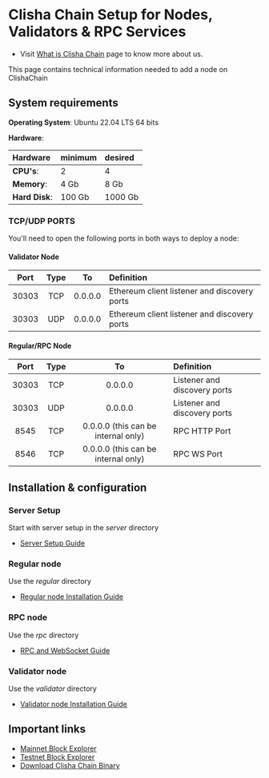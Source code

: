 # Clisha Chain Setup for Nodes, Validators & RPC Services


- Visit [What is Clisha Chain](https://clishachain.com/) page to know more about us.

This page contains technical information needed to add a node on ClishaChain 

## System requirements

**Operating System**: Ubuntu 22.04 LTS 64 bits

**Hardware**:

| Hardware       | minimum | desired |
| :------------- | :------ | :------ |
| **CPU's**:     | 2       | 4       |
| **Memory**:    | 4 Gb    | 8 Gb    |
| **Hard Disk**: | 100 Gb  | 1000 Gb |

### TCP/UDP PORTS

You'll need to open the following ports in both ways to deploy a node:

#### Validator Node

| Port  | Type |      To       | Definition                                   |
| :---: | :--: | :-----------: | :------------------------------------------- |
| 30303 | TCP  |    0.0.0.0    | Ethereum client listener and discovery ports |
| 30303 | UDP  |    0.0.0.0    | Ethereum client listener and discovery ports |


#### Regular/RPC Node

| Port  | Type |                 To                  | Definition                                   |
| :---: | :--: | :---------------------------------: | :------------------------------------------- |
| 30303 | TCP  |               0.0.0.0               | Listener and discovery ports                 |
| 30303 | UDP  |               0.0.0.0               | Listener and discovery ports                 |
| 8545  | TCP  | 0.0.0.0 (this can be internal only) | RPC HTTP Port                                |
| 8546  | TCP  | 0.0.0.0 (this can be internal only) | RPC WS Port                                  |


## Installation & configuration

### Server Setup

Start with server setup in the _server_ directory

- [Server Setup Guide](server/setup.md)

### Regular node

Use the _regular_ directory

- [Regular node Installation Guide](regular/Installation.md)

### RPC node

Use the _rpc_ directory

- [RPC and WebSocket Guide](rpc/Installation.md)

### Validator node

Use the _validator_ directory

- [Validator node Installation Guide](validator/Installation.md)


## Important links

- [Mainnet Block Explorer](http://clishascan.com)
- [Testnet Block Explorer](http://testnet.clishachain.com/)
- [Download Clisha Chain Binary](https://github.com/ClishaChain/ClishaChain/releases/download/v24.6.0/besu-24.6.0.zip)
